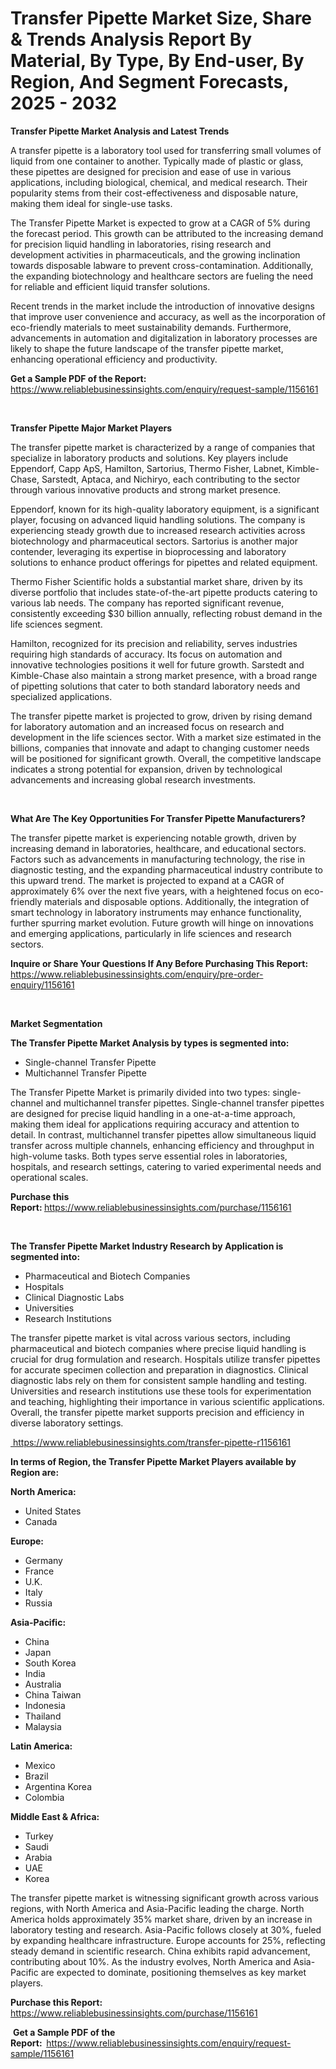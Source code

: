 <p><h1>Transfer Pipette Market Size, Share & Trends Analysis Report By Material, By Type, By End-user, By Region, And Segment Forecasts, 2025 - 2032</h1></p><p><strong>Transfer Pipette Market Analysis and Latest Trends</strong></p>
<p><p>A transfer pipette is a laboratory tool used for transferring small volumes of liquid from one container to another. Typically made of plastic or glass, these pipettes are designed for precision and ease of use in various applications, including biological, chemical, and medical research. Their popularity stems from their cost-effectiveness and disposable nature, making them ideal for single-use tasks.</p><p>The Transfer Pipette Market is expected to grow at a CAGR of 5% during the forecast period. This growth can be attributed to the increasing demand for precision liquid handling in laboratories, rising research and development activities in pharmaceuticals, and the growing inclination towards disposable labware to prevent cross-contamination. Additionally, the expanding biotechnology and healthcare sectors are fueling the need for reliable and efficient liquid transfer solutions.</p><p>Recent trends in the market include the introduction of innovative designs that improve user convenience and accuracy, as well as the incorporation of eco-friendly materials to meet sustainability demands. Furthermore, advancements in automation and digitalization in laboratory processes are likely to shape the future landscape of the transfer pipette market, enhancing operational efficiency and productivity.</p></p>
<p><strong>Get a Sample PDF of the Report:&nbsp;</strong> <a href="https://www.reliablebusinessinsights.com/enquiry/request-sample/1156161?utm_campaign=950&utm_medium=2&utm_source=Github&utm_content=ia&utm_term=13042025&utm_id=transfer-pipette">https://www.reliablebusinessinsights.com/enquiry/request-sample/1156161</a></p>
<p>&nbsp;</p>
<p><strong>Transfer Pipette Major Market Players</strong></p>
<p><p>The transfer pipette market is characterized by a range of companies that specialize in laboratory products and solutions. Key players include Eppendorf, Capp ApS, Hamilton, Sartorius, Thermo Fisher, Labnet, Kimble-Chase, Sarstedt, Aptaca, and Nichiryo, each contributing to the sector through various innovative products and strong market presence.</p><p>Eppendorf, known for its high-quality laboratory equipment, is a significant player, focusing on advanced liquid handling solutions. The company is experiencing steady growth due to increased research activities across biotechnology and pharmaceutical sectors. Sartorius is another major contender, leveraging its expertise in bioprocessing and laboratory solutions to enhance product offerings for pipettes and related equipment.</p><p>Thermo Fisher Scientific holds a substantial market share, driven by its diverse portfolio that includes state-of-the-art pipette products catering to various lab needs. The company has reported significant revenue, consistently exceeding $30 billion annually, reflecting robust demand in the life sciences segment.</p><p>Hamilton, recognized for its precision and reliability, serves industries requiring high standards of accuracy. Its focus on automation and innovative technologies positions it well for future growth. Sarstedt and Kimble-Chase also maintain a strong market presence, with a broad range of pipetting solutions that cater to both standard laboratory needs and specialized applications.</p><p>The transfer pipette market is projected to grow, driven by rising demand for laboratory automation and an increased focus on research and development in the life sciences sector. With a market size estimated in the billions, companies that innovate and adapt to changing customer needs will be positioned for significant growth. Overall, the competitive landscape indicates a strong potential for expansion, driven by technological advancements and increasing global research investments.</p></p>
<p>&nbsp;</p>
<p><strong>What Are The Key Opportunities For Transfer Pipette Manufacturers?</strong></p>
<p><p>The transfer pipette market is experiencing notable growth, driven by increasing demand in laboratories, healthcare, and educational sectors. Factors such as advancements in manufacturing technology, the rise in diagnostic testing, and the expanding pharmaceutical industry contribute to this upward trend. The market is projected to expand at a CAGR of approximately 6% over the next five years, with a heightened focus on eco-friendly materials and disposable options. Additionally, the integration of smart technology in laboratory instruments may enhance functionality, further spurring market evolution. Future growth will hinge on innovations and emerging applications, particularly in life sciences and research sectors.</p></p>
<p><strong>Inquire or Share Your Questions If Any Before Purchasing This Report:</strong> <a href="https://www.reliablebusinessinsights.com/enquiry/pre-order-enquiry/1156161?utm_campaign=950&utm_medium=2&utm_source=Github&utm_content=ia&utm_term=13042025&utm_id=transfer-pipette">https://www.reliablebusinessinsights.com/enquiry/pre-order-enquiry/1156161</a></p>
<p>&nbsp;</p>
<p><strong>Market Segmentation</strong></p>
<p><strong>The Transfer Pipette Market Analysis by types is segmented into:</strong></p>
<p><ul><li>Single-channel Transfer Pipette</li><li>Multichannel Transfer Pipette</li></ul></p>
<p><p>The Transfer Pipette Market is primarily divided into two types: single-channel and multichannel transfer pipettes. Single-channel transfer pipettes are designed for precise liquid handling in a one-at-a-time approach, making them ideal for applications requiring accuracy and attention to detail. In contrast, multichannel transfer pipettes allow simultaneous liquid transfer across multiple channels, enhancing efficiency and throughput in high-volume tasks. Both types serve essential roles in laboratories, hospitals, and research settings, catering to varied experimental needs and operational scales.</p></p>
<p><strong>Purchase this Report:&nbsp;</strong><a href="https://www.reliablebusinessinsights.com/purchase/1156161?utm_campaign=950&utm_medium=2&utm_source=Github&utm_content=ia&utm_term=13042025&utm_id=transfer-pipette">https://www.reliablebusinessinsights.com/purchase/1156161</a></p>
<p>&nbsp;</p>
<p><strong>The Transfer Pipette Market Industry Research by Application is segmented into:</strong></p>
<p><ul><li>Pharmaceutical and Biotech Companies</li><li>Hospitals</li><li>Clinical Diagnostic Labs</li><li>Universities</li><li>Research Institutions</li></ul></p>
<p><p>The transfer pipette market is vital across various sectors, including pharmaceutical and biotech companies where precise liquid handling is crucial for drug formulation and research. Hospitals utilize transfer pipettes for accurate specimen collection and preparation in diagnostics. Clinical diagnostic labs rely on them for consistent sample handling and testing. Universities and research institutions use these tools for experimentation and teaching, highlighting their importance in various scientific applications. Overall, the transfer pipette market supports precision and efficiency in diverse laboratory settings.</p></p>
<p><a href="https://www.reliablebusinessinsights.com/transfer-pipette-r1156161?utm_campaign=950&utm_medium=2&utm_source=Github&utm_content=ia&utm_term=13042025&utm_id=transfer-pipette">&nbsp;https://www.reliablebusinessinsights.com/transfer-pipette-r1156161</a></p>
<p><strong>In terms of Region, the Transfer Pipette Market Players available by Region are:</strong></p>
<p>
    <p> <strong> North America: </strong>
        <ul>
            <li>United States</li>
            <li>Canada</li>
        </ul>
        </p> 
    <p> <strong> Europe: </strong>
        <ul>
            <li>Germany</li>
            <li>France</li>
            <li>U.K.</li>
            <li>Italy</li>
            <li>Russia</li>
        </ul>
        </p> 
    <p> <strong> Asia-Pacific: </strong>
        <ul>
            <li>China</li>
            <li>Japan</li>
            <li>South Korea</li>
            <li>India</li>
            <li>Australia</li>
            <li>China Taiwan</li>
            <li>Indonesia</li>
            <li>Thailand</li>
            <li>Malaysia</li>
        </ul>
        </p> 
    <p> <strong> Latin America: </strong>
        <ul>
            <li>Mexico</li>
            <li>Brazil</li>
            <li>Argentina Korea</li>
            <li>Colombia</li>
        </ul>
        </p> 
    <p> <strong> Middle East & Africa: </strong>
        <ul>
            <li>Turkey</li>
            <li>Saudi</li>
            <li>Arabia</li>
            <li>UAE</li>
            <li>Korea</li>
        </ul>
    </p>
    </p>
<p><p>The transfer pipette market is witnessing significant growth across various regions, with North America and Asia-Pacific leading the charge. North America holds approximately 35% market share, driven by an increase in laboratory testing and research. Asia-Pacific follows closely at 30%, fueled by expanding healthcare infrastructure. Europe accounts for 25%, reflecting steady demand in scientific research. China exhibits rapid advancement, contributing about 10%. As the industry evolves, North America and Asia-Pacific are expected to dominate, positioning themselves as key market players.</p></p>
<p><strong>Purchase this Report: </strong><a href="https://www.reliablebusinessinsights.com/purchase/1156161?utm_campaign=950&utm_medium=2&utm_source=Github&utm_content=ia&utm_term=13042025&utm_id=transfer-pipette">https://www.reliablebusinessinsights.com/purchase/1156161</a></p>
<p>&nbsp;<strong>Get a Sample PDF of the Report:&nbsp;&nbsp;</strong><a href="https://www.reliablebusinessinsights.com/enquiry/request-sample/1156161?utm_campaign=950&utm_medium=2&utm_source=Github&utm_content=ia&utm_term=13042025&utm_id=transfer-pipette">https://www.reliablebusinessinsights.com/enquiry/request-sample/1156161</a></p>
<p><strong></strong></p>
<p><p></p><p></p><p></p></p>